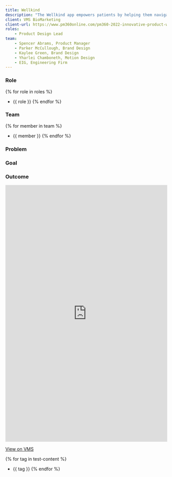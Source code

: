 ```yaml
---
title: Wellkind
description: "The Wellkind app empowers patients by helping them navigate the uncertainty of their treatment and supports better outcomes by providing the information and motivation needed to drive sustained behavior change."
client: VMS BioMarketing
client-url: https://www.pm360online.com/pm360-2022-innovative-product-wellkind-from-vms-biomarketing/
roles:
    - Product Design Lead
team: 
    - Spencer Abrams, Product Manager
    - Parker McCullough, Brand Design
    - Kaylee Green, Brand Design
    - Yharlei Chamboneth, Motion Design
    - EIG, Engineering Firm
---
```


### Role 
{% for role in roles %}
- {{ role }}
{% endfor %}

### Team 
{% for member in team %}
- {{ member }}
{% endfor %}

### Problem


### Goal


### Outcome

<iframe style="border: 1px solid rgba(0, 0, 0, 0.1);" width="100%" height="800px" src="https://www.figma.com/embed?embed_host=share&url=https%3A%2F%2Fwww.figma.com%2Fproto%2Fl0vp9RNpa1m4beIwrxW5FV%2F%25F0%259F%2592%258A-Wellkind---Mobile-App-(EIG-Hand-off)%3Fpage-id%3D54303%253A90879%26type%3Ddesign%26node-id%3D55997-195527%26viewport%3D346%252C677%252C0.06%26t%3DyYWBcHpQiGPQmGc9-1%26scaling%3Dscale-down%26starting-point-node-id%3D55784%253A128813%26mode%3Ddesign" allowfullscreen></iframe>

<a href="{{ client-url }}" target="_blank">View on VMS</a>

{% for tag in test-content %}
- {{ tag }}
{% endfor %}